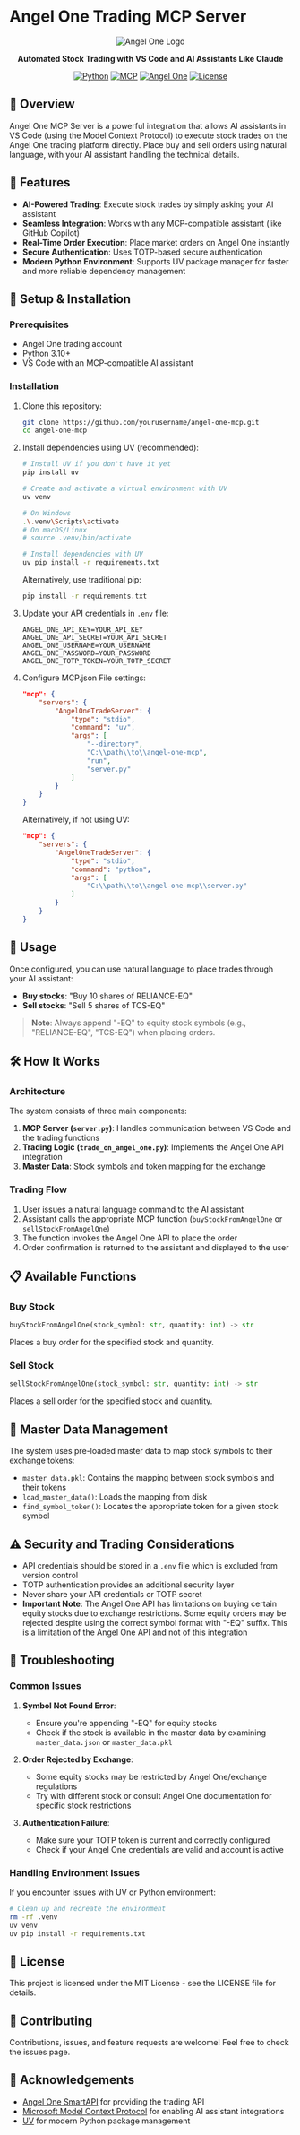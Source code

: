 # Angel One Trading MCP Server

<div align="center">
  
![Angel One Logo](https://upload.wikimedia.org/wikipedia/commons/6/6d/Angel_One_Logo.svg)

**Automated Stock Trading with VS Code and AI Assistants Like Claude**

[![Python](https://img.shields.io/badge/Python-3.10+-blue.svg)](https://www.python.org/)
[![MCP](https://img.shields.io/badge/MCP-Model%20Context%20Protocol-green.svg)](https://microsoft.github.io/model-context-protocol/)
[![Angel One](https://img.shields.io/badge/Angel%20One-Trading%20API-orange.svg)](https://smartapi.angelone.in/)
[![License](https://img.shields.io/badge/license-MIT-blue.svg)](https://opensource.org/licenses/MIT)

</div>

## 📖 Overview

Angel One MCP Server is a powerful integration that allows AI assistants in VS Code (using the Model Context Protocol) to execute stock trades on the Angel One trading platform directly. Place buy and sell orders using natural language, with your AI assistant handling the technical details.

## 🚀 Features

- **AI-Powered Trading**: Execute stock trades by simply asking your AI assistant
- **Seamless Integration**: Works with any MCP-compatible assistant (like GitHub Copilot)
- **Real-Time Order Execution**: Place market orders on Angel One instantly
- **Secure Authentication**: Uses TOTP-based secure authentication
- **Modern Python Environment**: Supports UV package manager for faster and more reliable dependency management

## 🔧 Setup & Installation

### Prerequisites

- Angel One trading account
- Python 3.10+
- VS Code with an MCP-compatible AI assistant

### Installation

1. Clone this repository:
   ```bash
   git clone https://github.com/yourusername/angel-one-mcp.git
   cd angel-one-mcp
   ```

2. Install dependencies using UV (recommended):
   ```bash
   # Install UV if you don't have it yet
   pip install uv
   
   # Create and activate a virtual environment with UV
   uv venv
   
   # On Windows
   .\.venv\Scripts\activate
   # On macOS/Linux
   # source .venv/bin/activate
   
   # Install dependencies with UV
   uv pip install -r requirements.txt
   ```

   Alternatively, use traditional pip:
   ```bash
   pip install -r requirements.txt
   ```

3. Update your API credentials in `.env` file:
   ```
   ANGEL_ONE_API_KEY=YOUR_API_KEY
   ANGEL_ONE_API_SECRET=YOUR_API_SECRET
   ANGEL_ONE_USERNAME=YOUR_USERNAME
   ANGEL_ONE_PASSWORD=YOUR_PASSWORD
   ANGEL_ONE_TOTP_TOKEN=YOUR_TOTP_SECRET
   ```

4. Configure MCP.json File settings:
   ```json
   "mcp": {
       "servers": {
           "AngelOneTradeServer": {
               "type": "stdio",
               "command": "uv",
               "args": [
                   "--directory",
                   "C:\\path\\to\\angel-one-mcp",
                   "run",
                   "server.py"
               ]
           }
       }
   }
   ```

   Alternatively, if not using UV:
   ```json
   "mcp": {
       "servers": {
           "AngelOneTradeServer": {
               "type": "stdio",
               "command": "python",
               "args": [
                   "C:\\path\\to\\angel-one-mcp\\server.py"
               ]
           }
       }
   }
   ```

## 💼 Usage

Once configured, you can use natural language to place trades through your AI assistant:

- **Buy stocks**: "Buy 10 shares of RELIANCE-EQ"
- **Sell stocks**: "Sell 5 shares of TCS-EQ"

> **Note**: Always append "-EQ" to equity stock symbols (e.g., "RELIANCE-EQ", "TCS-EQ") when placing orders.

## 🛠️ How It Works

### Architecture

The system consists of three main components:

1. **MCP Server (`server.py`)**: Handles communication between VS Code and the trading functions
2. **Trading Logic (`trade_on_angel_one.py`)**: Implements the Angel One API integration
3. **Master Data**: Stock symbols and token mapping for the exchange

### Trading Flow

1. User issues a natural language command to the AI assistant
2. Assistant calls the appropriate MCP function (`buyStockFromAngelOne` or `sellStockFromAngelOne`)
3. The function invokes the Angel One API to place the order
4. Order confirmation is returned to the assistant and displayed to the user

## 📋 Available Functions

### Buy Stock
```python
buyStockFromAngelOne(stock_symbol: str, quantity: int) -> str
```
Places a buy order for the specified stock and quantity.

### Sell Stock
```python
sellStockFromAngelOne(stock_symbol: str, quantity: int) -> str
```
Places a sell order for the specified stock and quantity.

## 🔄 Master Data Management

The system uses pre-loaded master data to map stock symbols to their exchange tokens:

- `master_data.pkl`: Contains the mapping between stock symbols and their tokens
- `load_master_data()`: Loads the mapping from disk
- `find_symbol_token()`: Locates the appropriate token for a given stock symbol

## ⚠️ Security and Trading Considerations

- API credentials should be stored in a `.env` file which is excluded from version control
- TOTP authentication provides an additional security layer
- Never share your API credentials or TOTP secret
- **Important Note**: The Angel One API has limitations on buying certain equity stocks due to exchange restrictions. Some equity orders may be rejected despite using the correct symbol format with "-EQ" suffix. This is a limitation of the Angel One API and not of this integration

## 🐞 Troubleshooting

### Common Issues

1. **Symbol Not Found Error**: 
   - Ensure you're appending "-EQ" for equity stocks
   - Check if the stock is available in the master data by examining `master_data.json` or `master_data.pkl`

2. **Order Rejected by Exchange**:
   - Some equity stocks may be restricted by Angel One/exchange regulations
   - Try with different stock or consult Angel One documentation for specific stock restrictions

3. **Authentication Failure**:
   - Make sure your TOTP token is current and correctly configured
   - Check if your Angel One credentials are valid and account is active

### Handling Environment Issues

If you encounter issues with UV or Python environment:

```bash
# Clean up and recreate the environment
rm -rf .venv
uv venv
uv pip install -r requirements.txt
```

## 📝 License

This project is licensed under the MIT License - see the LICENSE file for details.

## 🤝 Contributing

Contributions, issues, and feature requests are welcome! Feel free to check the issues page.

## 🙏 Acknowledgements

- [Angel One SmartAPI](https://smartapi.angelone.in/) for providing the trading API
- [Microsoft Model Context Protocol](https://microsoft.github.io/model-context-protocol/) for enabling AI assistant integrations
- [UV](https://github.com/astral-sh/uv) for modern Python package management